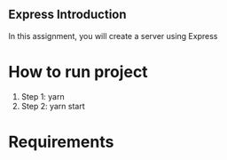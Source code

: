 ## Express Introduction

In this assignment, you will create a server using Express

# How to run project

1. Step 1: yarn
2. Step 2: yarn start

# Requirements
